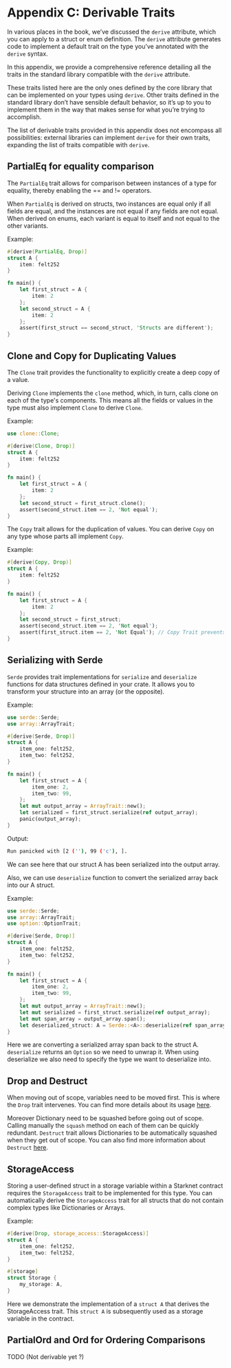 # Appendix C: Derivable Traits

In various places in the book, we’ve discussed the `derive` attribute, which you can apply to a struct or enum definition. The `derive` attribute generates code to implement a default trait on the type you’ve annotated with the `derive` syntax.

In this appendix, we provide a comprehensive reference detailing all the traits in the standard library compatible with the `derive` attribute.

These traits listed here are the only ones defined by the core library that can be implemented on your types using `derive`. Other traits defined in the standard library don’t have sensible default behavior, so it’s up to you to implement them in the way that makes sense for what you’re trying to accomplish.

The list of derivable traits provided in this appendix does not encompass all possibilities: external libraries can implement `derive` for their own traits, expanding the list of traits compatible with `derive`.

## PartialEq for equality comparison

The `PartialEq` trait allows for comparison between instances of a type for equality, thereby enabling the == and != operators.

When `PartialEq` is derived on structs, two instances are equal only if all fields are equal, and the instances are not equal if any fields are not equal. When derived on enums, each variant is equal to itself and not equal to the other variants.

Example:

```Rust
#[derive(PartialEq, Drop)]
struct A {
    item: felt252
}

fn main() {
    let first_struct = A {
        item: 2
    };
    let second_struct = A {
        item: 2
    };
    assert(first_struct == second_struct, 'Structs are different');
}
```

## Clone and Copy for Duplicating Values

The `Clone` trait provides the functionality to explicitly create a deep copy of a value.

Deriving `Clone` implements the `clone` method, which, in turn, calls clone on each of the type's components. This means all the fields or values in the type must also implement `Clone` to derive `Clone`.

Example:

```Rust
use clone::Clone;

#[derive(Clone, Drop)]
struct A {
    item: felt252
}

fn main() {
    let first_struct = A {
        item: 2
    };
    let second_struct = first_struct.clone();
    assert(second_struct.item == 2, 'Not equal');
}
```

The `Copy` trait allows for the duplication of values. You can derive `Copy` on any type whose parts all implement `Copy`.

Example:

```Rust
#[derive(Copy, Drop)]
struct A {
    item: felt252
}

fn main() {
    let first_struct = A {
        item: 2
    };
    let second_struct = first_struct;
    assert(second_struct.item == 2, 'Not equal');
    assert(first_struct.item == 2, 'Not Equal'); // Copy Trait prevents firs_struct from moving into second_struct
}
```

## Serializing with Serde

`Serde` provides trait implementations for `serialize` and `deserialize` functions for data structures defined in your crate. It allows you to transform your structure into an array (or the opposite).

Example:

```Rust
use serde::Serde;
use array::ArrayTrait;

#[derive(Serde, Drop)]
struct A {
    item_one: felt252,
    item_two: felt252,
}

fn main() {
    let first_struct = A {
        item_one: 2,
        item_two: 99,
    };
    let mut output_array = ArrayTrait::new();
    let serialized = first_struct.serialize(ref output_array);
    panic(output_array);
}
```

Output:

```Bash
Run panicked with [2 (''), 99 ('c'), ].
```

We can see here that our struct A has been serialized into the output array.

Also, we can use `deserialize` function to convert the serialized array back into our A struct.

Example:

```Rust
use serde::Serde;
use array::ArrayTrait;
use option::OptionTrait;

#[derive(Serde, Drop)]
struct A {
    item_one: felt252,
    item_two: felt252,
}

fn main() {
    let first_struct = A {
        item_one: 2,
        item_two: 99,
    };
    let mut output_array = ArrayTrait::new();
    let mut serialized = first_struct.serialize(ref output_array);
    let mut span_array = output_array.span();
    let deserialized_struct: A = Serde::<A>::deserialize(ref span_array).unwrap();
}
```

Here we are converting a serialized array span back to the struct A. `deserialize` returns an `Option` so we need to unwrap it. When using deserialize we also need to specify the type we want to deserialize into.

## Drop and Destruct

When moving out of scope, variables need to be moved first. This is where the `Drop` trait intervenes. You can find more details about its usage [here](ch03-01-what-is-ownership.md#the-drop-trait).

Moreover Dictionary need to be squashed before going out of scope. Calling manually the `squash` method on each of them can be quickly redundant. `Destruct` trait allows Dictionaries to be automatically squashed when they get out of scope. You can also find more information about `Destruct` [here](ch03-01-what-is-ownership.md#the-destruct-trait).

## StorageAccess

Storing a user-defined struct in a storage variable within a Starknet contract requires the `StorageAccess` trait to be implemented for this type. You can automatically derive the `StorageAccess` trait for all structs that do not contain complex types like Dictionaries or Arrays.

Example:

```rust
#[derive(Drop, storage_access::StorageAccess)]
struct A {
    item_one: felt252,
    item_two: felt252,
}

#[storage]
struct Storage {
    my_storage: A,
}
```

Here we demonstrate the implementation of a `struct A` that derives the StorageAccess trait. This `struct A` is subsequently used
as a storage variable in the contract.

## PartialOrd and Ord for Ordering Comparisons

TODO (Not derivable yet ?)
